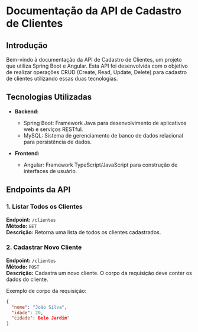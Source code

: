 # Documentação da API de Cadastro de Clientes

## Introdução

Bem-vindo à documentação da API de Cadastro de Clientes, um projeto que utiliza Spring Boot e Angular. Esta API foi desenvolvida com o objetivo de realizar operações CRUD (Create, Read, Update, Delete) para cadastro de clientes utilizando essas duas tecnologias.

## Tecnologias Utilizadas

- **Backend:**
  - Spring Boot: Framework Java para desenvolvimento de aplicativos web e serviços RESTful.
  - MySQL: Sistema de gerenciamento de banco de dados relacional para persistência de dados.

- **Frontend:**
  - Angular: Framework TypeScript/JavaScript para construção de interfaces de usuário.

## Endpoints da API

### 1. Listar Todos os Clientes

**Endpoint:** `/clientes`  
**Método:** `GET`  
**Descrição:** Retorna uma lista de todos os clientes cadastrados.

### 2. Cadastrar Novo Cliente

**Endpoint:** `/clientes`  
**Método:** `POST`  
**Descrição:** Cadastra um novo cliente. O corpo da requisição deve conter os dados do cliente.

Exemplo de corpo da requisição:
```json
{
  "nome": "João Silva",
  "idade": 20,
  "cidade": Belo Jardim"
}
